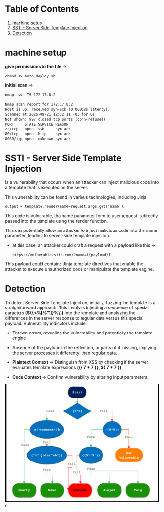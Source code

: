 
# Table of Contents

1.  [machine setup](#org8bf0053)
2.  [SSTI - Server Side Template Injection](#orgdd1e192)
3.  [Detection](#org92f300c)



<a id="org8bf0053"></a>

# machine setup

**give permissions to the file** ->

    chmod +x auto_deploy.sh

**initial scan** ->

    nmap -vv -T5 172.17.0.2
    
    Nmap scan report for 172.17.0.2
    Host is up, received syn-ack (0.00038s latency).
    Scanned at 2025-09-21 12:22:11 -03 for 0s
    Not shown: 997 closed tcp ports (conn-refused)
    PORT     STATE SERVICE REASON
    22/tcp   open  ssh     syn-ack
    80/tcp   open  http    syn-ack
    8089/tcp open  unknown syn-ack


<a id="orgdd1e192"></a>

# SSTI - Server Side Template Injection

Is a vulnerability that occurs when an attacker can inject malicious code into a template that is executed on the server.

This vulnerability can be found in various technologies, including Jinja

    output = template.render(name=request.args.get('name'))

This code is vulnerable, tha name parameter form te user request is directly passed into the template using the render function.

This can potentially allow an attacker to inject malicious code into the name parameter, leading to server-side template injection.

-   at this case, an attacker could craft a request with a payload like this ->
    
        https://vulnerable-site.com/?name={{payload}}

This payload could contains Jinja template directives that enable the attacker to execute unauthorized code or manipulate the template engine.


<a id="org92f300c"></a>

# Detection

To detect Server-Side Template Injection, initially, fuzzing the template is a straightforward approach. This involves injecting a sequence of special caracters **(${{<%[%&rsquo;"]}%\\})** into the template and analyzing the differences in the server response to regular data versus this special payload. Vulnerability indicators include:

-   Thrown errors, revealing the vulnerability and potentially the template engine
-   Absence of the payload in the reflection, or parts of it missing, implying the server processes it differentyl than regular data.

-   **Plaintext Context**  -> Distinguish from XSS by checking if the server evaluates template expressions **({{ 7 \* 7 }}, ${ 7 \* 7  })**

-   **Code Context** -> Confirm vulnerability by altering input parameters.

![img](../verdejo/imgs/detection.png)
n

